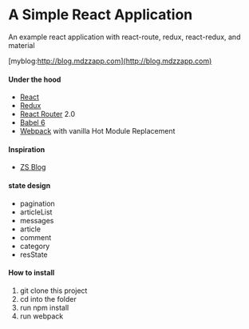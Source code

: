 # A Simple React Application

An example react application with react-route, redux, react-redux, and material

[myblog:http://blog.mdzzapp.com](http://blog.mdzzapp.com)

#### Under the hood

- [React](https://github.com/facebook/react) 
- [Redux](https://github.com/reactjs/redux) 
- [React Router](https://github.com/reactjs/react-router) 2.0 
- [Babel 6](https://github.com/babel/babel) 
- [Webpack](https://github.com/webpack/webpack) with vanilla Hot Module Replacement

#### Inspiration

* [ZS Blog](http://ziorix.com)

#### state design

- pagination
- articleList
- messages
- article
- comment
- category
- resState

#### How to install

1. git clone this project
2. cd into the folder
3. run npm install
4. run webpack
